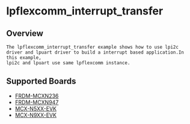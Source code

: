 # lpflexcomm_interrupt_transfer

## Overview
	The lpflexcomm_interrupt_transfer example shows how to use lpi2c driver and lpuart driver to build a interrupt based application.In this example,
	lpi2c and lpuart use same lpflexcomm instance.

## Supported Boards
- [FRDM-MCXN236](../../../_boards/frdmmcxn236/driver_examples/lpflexcomm/interrupt_transfer/example_board_readme.md)
- [FRDM-MCXN947](../../../_boards/frdmmcxn947/driver_examples/lpflexcomm/interrupt_transfer/example_board_readme.md)
- [MCX-N5XX-EVK](../../../_boards/mcxn5xxevk/driver_examples/lpflexcomm/interrupt_transfer/example_board_readme.md)
- [MCX-N9XX-EVK](../../../_boards/mcxn9xxevk/driver_examples/lpflexcomm/interrupt_transfer/example_board_readme.md)
